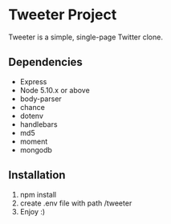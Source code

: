 # Tweeter Project

Tweeter is a simple, single-page Twitter clone.


## Dependencies

- Express
- Node 5.10.x or above
- body-parser
- chance
- dotenv
- handlebars
- md5
- moment
- mongodb

## Installation

1. npm install
2. create .env file with path /tweeter
3. Enjoy :)